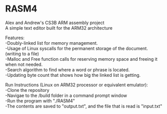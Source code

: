 # RASM4
Alex and Andrew's CS3B ARM assembly project<br/>
A simple text editor built for the ARM32 architecture

Features:<br/>
  -Doubly-linked list for memory management.<br/>
  -Usage of Linux syscalls for the permanent storage of the document. (writing to a file)<br/>
  -Malloc and Free function calls for reserving memory space and freeing it when not needed.<br/>
  -Search algorithm to find where a word or phrase is located.<br/>
  -Updating byte count that shows how big the linked list is getting.<br/>
  
Run Instructions (Linux on ARM32 processor or equivalent emulator):<br/>
  -Clone the repository<br/>
  -Navigae to the /build folder in a command prompt window<br/>
  -Run the program with "./RASM4"<br/>
  -The contents are saved to "output.txt", and the file that is read is "input.txt"<br/>
